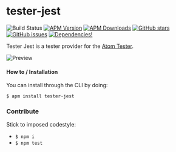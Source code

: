 # tester-jest

![Build Status](https://travis-ci.org/yacut/tester-jest.svg)
[![APM Version](https://img.shields.io/apm/v/tester-jest.svg)](https://atom.io/packages/tester-jest)
[![APM Downloads](https://img.shields.io/apm/dm/tester-jest.svg)](https://atom.io/packages/tester-jest)
[![GitHub stars](https://img.shields.io/github/stars/yacut/tester-jest.svg)](https://github.com/yacut/tester-jest/stargazers)
[![GitHub issues](https://img.shields.io/github/issues/yacut/tester-jest.svg)](https://github.com/yacut/tester-jest/issues)
[![Dependencies!](https://img.shields.io/david/yacut/tester-jest.svg)](https://david-dm.org/yacut/tester-jest)

Tester Jest is a tester provider for the [Atom Tester](https://atom.io/packages/tester).

![Preview](https://raw.githubusercontent.com/yacut/tester-jest/master/preview.gif)

#### How to / Installation

You can install through the CLI by doing:

```
$ apm install tester-jest
```

### Contribute

Stick to imposed codestyle:

* `$ npm i`
* `$ npm test`
